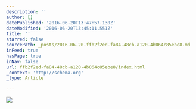 ```yaml
---
description: ''
author: []
datePublished: '2016-06-20T13:47:57.130Z'
dateModified: '2016-06-20T13:45:11.551Z'
title: ''
starred: false
sourcePath: _posts/2016-06-20-ffb2f2ed-fa84-48cb-a120-4b064c85ebe8.md
inFeed: true
hasPage: true
inNav: false
url: ffb2f2ed-fa84-48cb-a120-4b064c85ebe8/index.html
_context: 'http://schema.org'
_type: Article

---
```

![](https://the-grid-user-content.s3-us-west-2.amazonaws.com/b9054c15-2a7a-4905-8364-147974580eaa.gif)